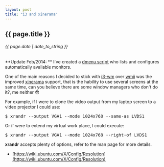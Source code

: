 ```yaml
---
layout: post
title: "i3 and xinerama"
---
```


## {{ page.title }}

###### {{ page.date | date_to_string }}

**Update Feb/2014: ** I've created a [dmenu script](https://github.com/minos-org/minos-tools/blob/master/tools/dmenu-xrandr) who lists and configures automatically available monitors.

One of the main reasons I decided to stick with [i3-wm](http://i3-wm.org) over [wmii](http://wmii.suckless.org/) was the improved [xinerama](http://en.wikipedia.org/wiki/Xinerama) support, that is the hability to use several screens at the same time, can you believe there are some window managers who don't do it?, me neither &#128563;

For example, if I were to clone the video output from my laptop screen to a video projector I could use:

<pre class="sh_sh">
$ xrandr --output VGA1 --mode 1024x768 --same-as LVDS1
</pre>

Or if were to extend my virtual work place, I could execute:

<pre class="sh_sh">
$ xrandr --output VGA1 --mode 1024x768 --right-of LVDS1
</pre>

**xrandr** accepts plenty of options, refer to the man page for more details.

- [https://wiki.ubuntu.com/X/Config/Resolution](https://wiki.ubuntu.com/X/Config/Resolution)
